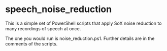 # speech_noise_reduction
This is a simple set of PowerShell scripts that apply SoX noise reduction to many recordings of speech at once.

The one you would run is noise_reduction.ps1. Further details are in the comments of the scripts.
